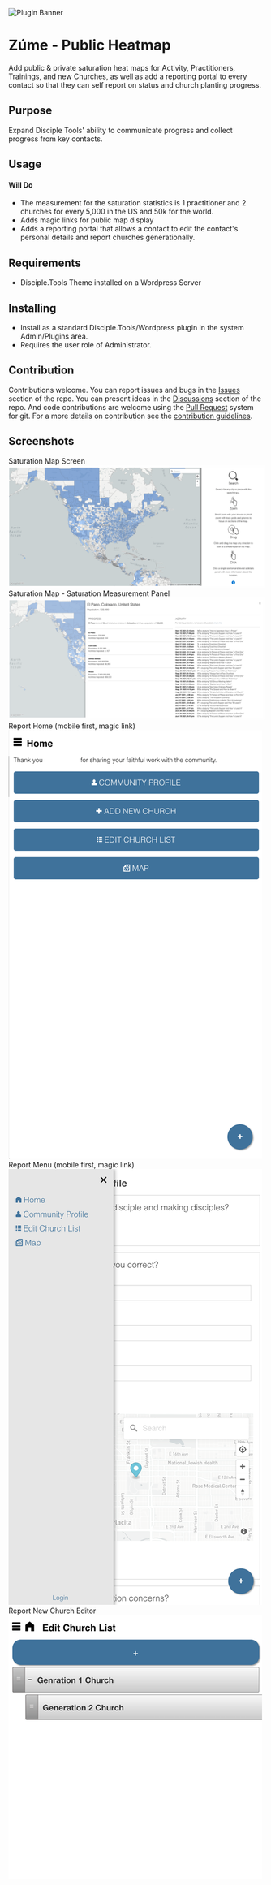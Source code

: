 ![Plugin Banner](https://raw.githubusercontent.com/ZumeProject/zume-public-heatmaps/master/documentation/banner.png)

# Zúme - Public Heatmap

Add public & private saturation heat maps for Activity, Practitioners, Trainings, and new Churches, as well as add a reporting portal to every contact so that they can self report on status and church planting progress.

## Purpose

Expand Disciple Tools' ability to communicate progress and collect progress from key contacts.

## Usage

#### Will Do

- The measurement for the saturation statistics is 1 practitioner and 2 churches for every 5,000 in the US and 50k for the world.
- Adds magic links for public map display
- Adds a reporting portal that allows a contact to edit the contact's personal details and report churches generationally.


## Requirements

- Disciple.Tools Theme installed on a Wordpress Server

## Installing

- Install as a standard Disciple.Tools/Wordpress plugin in the system Admin/Plugins area.
- Requires the user role of Administrator.

## Contribution

Contributions welcome. You can report issues and bugs in the
[Issues](https://github.com/ZumeProject/zume-public-heatmaps/issues) section of the repo. You can present ideas
in the [Discussions](https://github.com/ZumeProject/zume-public-heatmaps/discussions) section of the repo. And
code contributions are welcome using the [Pull Request](https://github.com/ZumeProject/zume-public-heatmaps/pulls)
system for git. For a more details on contribution see the
[contribution guidelines](https://github.com/ZumeProject/zume-public-heatmaps/blob/master/CONTRIBUTING.md).


## Screenshots
Saturation Map Screen
![screenshot](documentation/map-heat.png)
Saturation Map - Saturation Measurement Panel
![screenshot](documentation/map-open-menu.png)
Report Home (mobile first, magic link)
![screenshot](documentation/report-home.png)
Report Menu (mobile first, magic link)
![screenshot](documentation/report-menu.png)
Report New Church Editor
![screenshot](documentation/report-churches.png)
